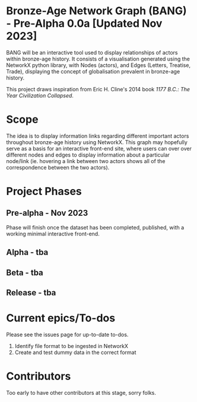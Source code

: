 # Bronze-Age Network Graph (BANG) - Pre-Alpha 0.0a [Updated Nov 2023]

BANG will be an interactive tool used to display relationships of actors within bronze-age history. It consists of a visualisation generated using the NetworkX python library, with Nodes (actors), and Edges (Letters, Treatise, Trade), displaying the concept of globalisation prevalent in bronze-age history.

This project draws inspiration from Eric H. Cline's 2014 book *1177 B.C.: The Year Civilization Collapsed*.

# Scope

The idea is to display information links regarding different important actors throughout bronze-age history using NetworkX. This graph may hopefully serve as a basis for an interactive front-end site, where users can over over different nodes and edges to display information about a particular node/link (ie. hovering a link between two actors shows all of the correspondence between the two actors).

# Project Phases

## Pre-alpha - Nov 2023

Phase will finish once the dataset has been completed, published, with a working minimal interactive front-end.

## Alpha - tba

## Beta - tba

## Release - tba

# Current epics/To-dos

Please see the issues page for up-to-date to-dos.

1. Identify file format to be ingested in NetworkX
2. Create and test dummy data in the correct format

# Contributors

Too early to have other contributors at this stage, sorry folks.
